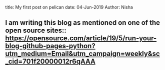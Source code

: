 title: My first post on pelican
date: 04-Jun-2019
Author: Nisha


## I am writing this blog as mentioned on one of the open source sites::  https://opensource.com/article/19/5/run-your-blog-github-pages-python?utm_medium=Email&utm_campaign=weekly&sc_cid=701f20000012r6qAAA


